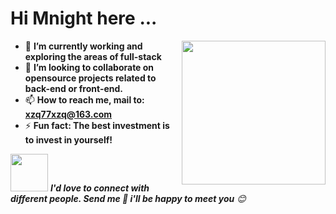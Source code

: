 <h1>Hi Mnight here ...</h1>

<img align='right' src="https://media2.giphy.com/media/PyKQxHLNGpK1F3kI00/giphy.gif" width="230">


- 🔭  **I’m currently working and exploring the areas of full-stack**
- 👯 **I’m looking to collaborate on opensource projects related to back-end or front-end.**
- 📫 **How to reach me, mail to: xzq77xzq@163.com**
- ⚡  **Fun fact: The best investment is to invest in yourself!**

<img src="https://media.giphy.com/media/LnQjpWaON8nhr21vNW/giphy.gif" width="60"> <em><b>I'd love to connect with different people. Send me 👋 i'll be happy to meet you</b> 😊</em>

